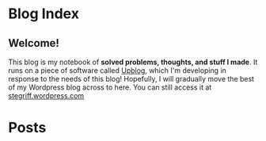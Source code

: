 # Blog Index

## Welcome!

This blog is my notebook of **solved problems, thoughts, and stuff I made**. It runs on a piece of software called [Upblog](/upblog/about-upblog), which I'm developing in response to the needs of this blog! Hopefully, I will gradually move the best of my Wordpress blog across to here. You can still access it at [stegriff.wordpress.com](http://stegriff.wordpress.com)

# Posts